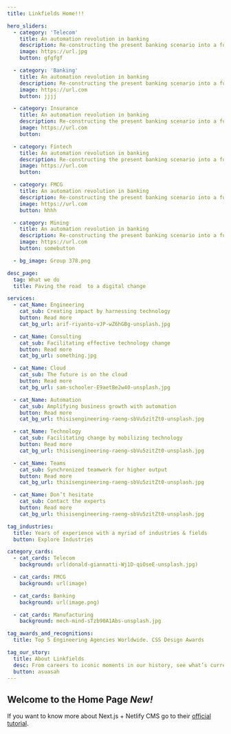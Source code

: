 ```yaml
---
title: Linkfields Home!!!

hero_sliders:
  - category: 'Telecom'
    title: An automation revolution in banking
    description: Re-constructing the present banking scenario into a future-ready workspace.
    image: https://url.jpg
    button: gfgfgf

  - category: 'Banking'
    title: An automation revolution in banking
    description: Re-constructing the present banking scenario into a future-ready workspace.
    image: https://url.com
    button: jjjj

  - category: Insurance
    title: An automation revolution in banking
    description: Re-constructing the present banking scenario into a future-ready workspace.
    image: https://url.com
    button:

  - category: Fintech
    title: An automation revolution in banking
    description: Re-constructing the present banking scenario into a future-ready workspace.
    image: https://url.com
    button:

  - category: FMCG
    title: An automation revolution in banking
    description: Re-constructing the present banking scenario into a future-ready workspace.
    image: https://url.com
    button: hhhh

  - category: Mining
    title: An automation revolution in banking
    description: Re-constructing the present banking scenario into a future-ready workspace.
    image: https://url.com
    button: somebutton

  - bg_image: Group 378.png

desc_page:
  tag: What we do
  title: Paving the road  to a digital change

services:
  - cat_Name: Engineering
    cat_sub: Creating impact by harnessing technology
    button: Read more
    cat_bg_url: arif-riyanto-vJP-wZ6hGBg-unsplash.jpg

  - cat_Name: Consulting
    cat_sub: Facilitating effective technology change
    button: Read more
    cat_bg_url: something.jpg

  - cat_Name: Cloud
    cat_sub: The future is on the cloud
    button: Read more
    cat_bg_url: sam-schooler-E9aetBe2w40-unsplash.jpg

  - cat_Name: Automation
    cat_sub: Amplifying business growth with automation
    button: Read more
    cat_bg_url: thisisengineering-raeng-sbVu5zitZt0-unsplash.jpg

  - cat_Name: Technology
    cat_sub: Facilitating change by mobilizing technology
    button: Read more
    cat_bg_url: thisisengineering-raeng-sbVu5zitZt0-unsplash.jpg

  - cat_Name: Teams
    cat_sub: Synchronized teamwork for higher output
    button: Read more
    cat_bg_url: thisisengineering-raeng-sbVu5zitZt0-unsplash.jpg

  - cat_Name: Don’t hesitate
    cat_sub: Contact the experts
    button: Read more
    cat_bg_url: thisisengineering-raeng-sbVu5zitZt0-unsplash.jpg

tag_industries:
  title: Years of experience with a myriad of industries & fields
  button: Explore Industries

category_cards:
  - cat_cards: Telecom
    background: url(donald-giannatti-Wj1D-qiOseE-unsplash.jpg)

  - cat_cards: FMCG
    background: url(image)

  - cat_cards: Banking
    background: url(image.png)

  - cat_cards: Manufacturing
    background: mech-mind-sTzb90A1Abs-unsplash.jpg

tag_awards_and_recognitions:
  title: Top 5 Engineering Agencies Worldwide. CSS Design Awards

tag_our_story:
  title: About Linkfields
  desc: From careers to iconic moments in our history, see what’s current in Linkfields
  button: asuasah
---
```


## Welcome to the Home Page **_New!_**

If you want to know more about Next.js + Netlify CMS go to their [official tutorial](https://www.netlifycms.org/docs/nextjs/).
